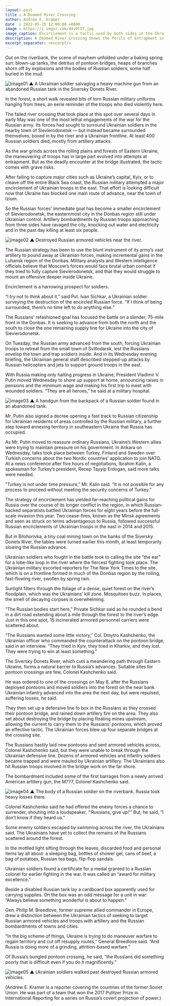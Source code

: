 ```yaml
---
layout: post
title : A Doomed River Crossing
author: Andrew E. Kramer
date  : 2022-05-25 12:00:00 +0800
image : https://i.imgur.com/44v0tXT.jpg
image_caption: Encirclement is a tactic used by both sides in the Ukraine war, but it can carry big risks.
description: A Doomed River Crossing Shows the Perils of Entrapment in the War’s East
excerpt_separator: <excerpt/>
---
```


Out on the riverbank, the scene of mayhem unfolded under a baking spring sun: blown-up tanks, the detritus of pontoon bridges, heaps of branches shorn off by explosions and the bodies of Russian soldiers, some half buried in the mud.

<excerpt/>

![image01](https://i.imgur.com/5FKefS8.jpg)
▲ A Ukrainian soldier salvaging a heavy machine gun from an abandoned Russian tank in the Siversky Donets River.

In the forest, a short walk revealed bits of torn Russian military uniforms hanging from trees, an eerie reminder of the troops who died violently here.

The failed river crossing that took place at this spot over several days in early May was one of the most lethal engagements of the war for the Russian army. Its forces had sought to surround Ukrainian soldiers in the nearby town of Sievierodonetsk — but instead became surrounded themselves, boxed in by the river and a Ukrainian frontline. At least 400 Russian soldiers died, mostly from artillery attacks.

As the war grinds across the rolling plains and forests of Eastern Ukraine, the maneuvering of troops has in large part evolved into attempts at entrapment. But as the deadly encounter at the bridge illustrated, the tactic comes with grave risks.

After failing to capture major cities such as Ukraine’s capital, Kyiv, or to cleave off the entire Black Sea coast, the Russian military attempted a major encirclement of Ukrainian troops in the east. That effort is looking difficult now that Ukraine has blocked one main route of advance, near the town of Izium.

So the Russian forces’ immediate goal has become a smaller encirclement of Sievierodonetsk, the easternmost city in the Donbas region still under Ukrainian control. Artillery bombardments by Russian troops approaching from three sides have ravaged the city, knocking out water and electricity and in the past day killing at least six people.

![image02](https://i.imgur.com/YZ6gqXs.jpg)
▲ Destroyed Russian armored vehicles near the river.

The Russian strategy has been to use the blunt instrument of its army’s vast artillery to pound away at Ukrainian forces, making incremental gains in the Luhansk region of the Donbas. Military analysts and Western intelligence officials believe that Moscow’s forces would face brutal urban combat if they tried to fully capture Sievierodonetsk, and that they would struggle to mount an offensive deeper inside Ukraine.

Encirclement is a harrowing prospect for soldiers.

“I try not to think about it,” said Pvt. Ivan Sichkar, a Ukrainian soldier surveying the destruction of the encircled Russian force. “If I think of being surrounded, there’s no time left to do anything else.”

The Russians’ refashioned goal has focused the battle on a slender, 75-mile front in the Donbas. It is seeking to advance from both the north and the south to close the one remaining supply line for Ukraine into the city of Sievierodonetsk.

On Tuesday, the Russian army advanced from the south, forcing Ukrainian troops to retreat from the small town of Svitlodarsk, lest the Russians envelop the town and trap soldiers inside. And in its Wednesday evening briefing, the Ukrainian general staff described stepped-up attacks by Russian helicopters and jets to support ground troops in the east.

With Russia making only halting progress in Ukraine, President Vladimir V. Putin moved Wednesday to shore up support at home, announcing raises in pensions and the minimum wage and making his first trip to meet with wounded soldiers. “They are all heroes,” he said at a military hospital.

![image03](https://i.imgur.com/Pt6bhk4.jpg)
▲ A handgun from the backpack of a Russian soldier found in an abandoned tank.

Mr. Putin also signed a decree opening a fast track to Russian citizenship for Ukrainian residents of areas controlled by the Russian military, a further step toward annexing territory in southeastern Ukraine that Russia has occupied.

As Mr. Putin moved to reassure ordinary Russians, Ukraine’s Western allies were trying to maintain pressure on his government. In Ankara on Wednesday, talks took place between Turkey, Finland and Sweden over Turkish concerns about the two Nordic countries’ application to join NATO. At a news conference after five hours of negotiations, Ibrahim Kalin, a spokesman for Turkey’s president, Recep Tayyip Erdogan, said more talks were needed.

“Turkey is not under time pressure,” Mr. Kalin said. “It is not possible for any process to proceed without meeting the security concerns of Turkey.”

The strategy of encirclement has yielded far-reaching political gains for Russia over the course of its longer conflict in the region, in which Russian-backed separatists battled Ukrainian forces for eight years before the full-scale invasion this year. Two cease-fires, known as the Minsk agreements and seen as struck on terms advantageous to Russia, followed successful Russian encirclements of Ukrainian troops in the east in 2014 and 2015.

But in Bilohorivka, a tiny coal mining town on the banks of the Siversky Donets River, the tables were turned earlier this month, at least temporarily slowing the Russian advance.

Ukrainian soldiers who fought in the battle took to calling the site “the ear” for a lobe-like loop in the river where the fiercest fighting took place. The Ukrainian military escorted reporters for The New York Times to the site, which is on a frontline formed in much of the Donbas region by the roiling, fast-flowing river, swollen by spring rain.

Sunlight filters through the foliage of a dense, quiet forest on the river’s floodplain, which was the Ukrainians’ kill zone. Mosquitoes buzz. In places, the smell of decaying corpses is overwhelming.

“The Russian bodies start here,” Private Sichkar said as he rounded a bend in a dirt road extending about a mile through the forest to the river’s edge. Just in this one spot, 15 incinerated armored personnel carriers were scattered about.

“The Russians wanted some little victory,” Col. Dmytro  Kashchenko, the Ukrainian officer who commanded the counterattack on the pontoon bridge, said in an interview. “They tried in Kyiv, they tried in Kharkiv, and they lost. They were trying to win at least something.”

The Siversky Donets River, which cuts a meandering path through Eastern Ukraine, forms a natural barrier to Russia’s advances. Suitable sites for pontoon crossings are few, Colonel Kashchenko said.

He was ordered to one of the crossings on May 8, after the Russians deployed pontoons and moved soldiers into the forest on the near bank. Ukrainian infantry advanced into the area the next day, but were repulsed, suffering losses, he said.

They then set up a defensive line to box in the Russians as they crossed their pontoon bridge, and rained down artillery fire on the area. They also set about destroying the bridge by placing floating mines upstream, allowing the current to carry them to the Russians’ pontoons, which proved an effective tactic. The Ukrainian forces blew up four separate bridges at the crossing site.

The Russians hastily laid new pontoons and sent armored vehicles across, Colonel Kashchenko said, but they were unable to break through the Ukrainian defensive line. Dozens of armored vehicles and infantry soldiers became trapped and were mauled by Ukrainian artillery. The Ukrainians also hit Russian troops involved in the bridge work on the far shore.

The bombardment included some of the first barrages from a newly arrived American artillery gun, the M777, Colonel Kashchenko said.

![image04](https://i.imgur.com/2lqAg0D.jpg)
▲ The body of a Russian soldier on the riverbank. Russia took heavy losses there.

Colonel Kashchenko said he had offered the enemy forces a chance to surrender, shouting into a loudspeaker, “‘Russians, give up!’” But, he said, “I don’t know if they heard us.”

Some enemy soldiers escaped by swimming across the river, the Ukrainians said. The Ukrainians have yet to collect the remains of the Russians scattered around the forest.

In the mottled light sifting through the leaves, discarded food and personal items lay all about: a sleeping bag, bottles of shower gel, cans of beef, a bag of potatoes, Russian tea bags, flip-flop sandals.

Ukrainian soldiers found a certificate for a medal granted to a Russian colonel for earlier fighting in the war. It was called an “award for military excellence.”

Beside a disabled Russian tank lay a cardboard box apparently used for carrying supplies. On the box was an odd message for a unit in war: “Always believe something wonderful is about to happen.”

Gen. Philip M. Breedlove, former supreme allied commander in Europe, drew a distinction between the Ukrainian tactics of seeking to target Russian armored vehicles and troops with artillery and the Russian bombardments of towns and cities.

“In the big scheme of things, Ukraine is trying to do maneuver warfare to regain territory and cut off resupply routes,” General Breedlove said. “And Russia is doing more of a grinding, attrition-based warfare.”

Of Russia’s bungled pontoon crossing, he said, “the Russians did something poorly that is difficult even if you do it magnificently.”

![image05](https://i.imgur.com/ff6nyhQ.jpg)
▲ Ukrainian soldiers walked past destroyed Russian armored vehicles.

(Andrew E. Kramer is a reporter covering the countries of the former Soviet Union. He was part of a team that won the 2017 Pulitzer Prize in International Reporting for a series on Russia’s covert projection of power.)
